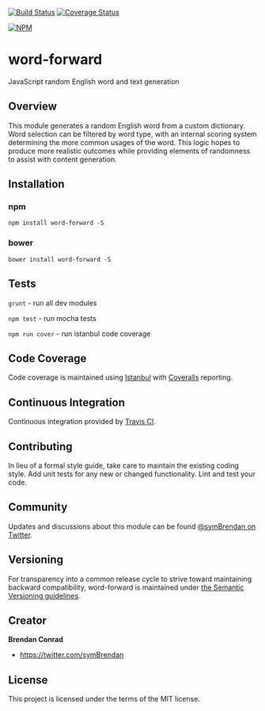 [![Build Status](https://travis-ci.org/brencon/word-forward.svg?branch=master)](https://travis-ci.org/brencon/word-forward) [![Coverage Status](https://coveralls.io/repos/github/brencon/word-forward/badge.svg?branch=master)](https://coveralls.io/github/brencon/word-forward?branch=master)

[![NPM](https://nodei.co/npm/word-forward.png)](https://nodei.co/npm/word-forward/)

# word-forward
JavaScript random English word and text generation

## Overview
This module generates a random English word from a custom dictionary. Word selection can be filtered by word type, with an internal scoring system determining the more common usages of the word. This logic hopes to produce more realistic outcomes while providing elements of randomness to assist with content generation.

## Installation

### npm
`npm install word-forward -S`

### bower
`bower install word-forward -S`

## Tests
`grunt` - run all dev modules

`npm test` - run mocha tests

`npm run cover` - run istanbul code coverage

## Code Coverage
Code coverage is maintained using [Istanbul](http://gotwarlost.github.io/istanbul/) with [Coveralls](https://coveralls.io) reporting.

## Continuous Integration
Continuous integration provided by [Travis CI](https://travis-ci.org).

## Contributing
In lieu of a formal style guide, take care to maintain the existing coding style. Add unit tests for any new or changed functionality. Lint and test your code.

## Community
Updates and discussions about this module can be found [@symBrendan on Twitter](https://twitter.com/symBrendan).

## Versioning
For transparency into a common release cycle to strive toward maintaining backward compatibility, word-forward is maintained under [the Semantic Versioning guidelines](http://semver.org/).

## Creator

**Brendan Conrad**

- <https://twitter.com/symBrendan>

## License
This project is licensed under the terms of the MIT license.
